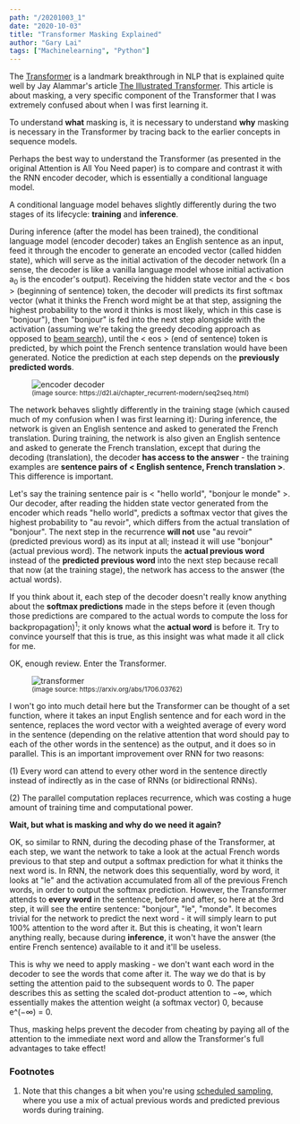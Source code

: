 ```yaml
---
path: "/20201003_1"
date: "2020-10-03"
title: "Transformer Masking Explained"
author: "Gary Lai"
tags: ["Machinelearning", "Python"]
---
```


The <u>[Transformer](https://arxiv.org/abs/1706.03762)</u> is a landmark breakthrough in NLP that is explained quite well by Jay Alammar's article <u>[The Illustrated Transformer](http://jalammar.github.io/illustrated-transformer/)</u>. This article is about masking, a very specific component of the Transformer that I was extremely confused about when I was first learning it.

To understand **what** masking is, it is necessary to understand **why** masking is necessary in the Transformer by tracing back to the earlier concepts in sequence models.

Perhaps the best way to understand the Transformer (as presented in the original Attention is All You Need paper) is to compare and contrast it with the RNN encoder decoder, which is essentially a conditional language model.

A conditional language model behaves slightly differently during the two stages of its lifecycle: **training** and **inference**.

During inference (after the model has been trained), the conditional language model (encoder decoder) takes an English sentence as an input, feed it through the encoder to generate an encoded vector (called hidden state), which will serve as the initial activation of the decoder network (In a sense, the decoder is like a vanilla language model whose initial activation a<sub>0</sub> is the encoder's output). Receiving the hidden state vector and the < bos > (beginning of sentence) token, the decoder will predicts its first softmax vector (what it thinks the French word might be at that step, assigning the highest probability to the word it thinks is most likely, which in this case is "bonjour"), then "bonjour" is fed into the next step alongside with the activation (assuming we're taking the greedy decoding approach as opposed to <u>[beam search](https://www.youtube.com/watch?v=RLWuzLLSIgw)</u>), until the < eos > (end of sentence) token is predicted, by which point the French sentence translation would have been generated. Notice the prediction at each step depends on the **previously predicted words**.

<figure> 
    <img src='/images/20201003_1/encoderdecoder.png' alt='encoder decoder' class="center"/>
    <figcaption class="center"><small>(image source: https://d2l.ai/chapter_recurrent-modern/seq2seq.html)</small></figcaption>
</figure>

The network behaves slightly differently in the training stage (which caused much of my confusion when I was first learning it): During inference, the network is given an English sentence and asked to generated the French translation. During training, the network is also given an English sentence and asked to generate the French translation, except that during the decoding (translation), the decoder **has access to the answer** - the training examples are **sentence pairs of < English sentence, French translation >**. This difference is important.

Let's say the training sentence pair is < "hello world", "bonjour le monde" >. Our decoder, after reading the hidden state vector generated from the encoder which reads "hello world", predicts a softmax vector that gives the highest probability to "au revoir", which differs from the actual translation of "bonjour". The next step in the recurrence **will not** use "au revoir" (predicted previous word) as its input at all; instead it will use "bonjour" (actual previous word). The network inputs the **actual previous word** instead of the **predicted previous word** into the next step because recall that now (at the training stage), the network has access to the answer (the actual words).

If you think about it, each step of the decoder doesn't really know anything about the **softmax predictions** made in the steps before it (even though those predictions are compared to the actual words to compute the loss for backpropagation)<sup>1</sup>; it only knows what the **actual word** is before it. Try to convince yourself that this is true, as this insight was what made it all click for me.

OK, enough review. Enter the Transformer.

<figure> 
    <img src='/images/20201003_1/transformer.png' alt='transformer' class="center" />
    <figcaption class="center"><small>(image source: https://arxiv.org/abs/1706.03762)</small></figcaption>
</figure>

I won't go into much detail here but the Transformer can be thought of a set function, where it takes an input English sentence and for each word in the sentence, replaces the word vector with a weighted average of every word in the sentence (depending on the relative attention that word should pay to each of the other words in the sentence) as the output, and it does so in parallel. This is an important improvement over RNN for two reasons:

(1) Every word can attend to every other word in the sentence directly instead of indirectly as in the case of RNNs (or bidirectional RNNs).

(2) The parallel computation replaces recurrence, which was costing a huge amount of training time and computational power.

**Wait, but what is masking and why do we need it again?**

OK, so similar to RNN, during the decoding phase of the Transformer, at each step, we want the network to take a look at the actual French words previous to that step and output a softmax prediction for what it thinks the next word is. In RNN, the network does this sequentially, word by word, it looks at "le" and the activation accumulated from all of the previous French words, in order to output the softmax prediction. However, the Transformer attends to **every word** in the sentence, before and after, so here at the 3rd step, it will see the entire sentence: "bonjour", "le", "monde". It becomes trivial for the network to predict the next word - it will simply learn to put 100% attention to the word after it. But this is cheating, it won't learn anything really, because during **inference**, it won't have the answer (the entire French sentence) available to it and it'll be useless.

This is why we need to apply masking - we don't want each word in the decoder to see the words that come after it. The way we do that is by setting the attention paid to the subsequent words to 0. The paper describes this as setting the scaled dot-product attention to −∞, which essentially makes the attention weight (a softmax vector) 0, because e^(−∞) = 0.

Thus, masking helps prevent the decoder from cheating by paying all of the attention to the immediate next word and allow the Transformer's full advantages to take effect!

### Footnotes

1. Note that this changes a bit when you're using <u>[scheduled sampling](https://www.garysnotebook.com/20200630_1)</u>, where you use a mix of actual previous words and predicted previous words during training.
